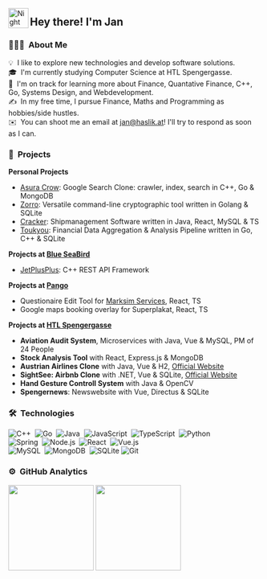 <img alt="Night Coding" src="./assets/Hand%20Wave.gif" width='40' align="left"/><h2>Hey there! I'm Jan</h2>

### 👨🏻‍💻 &nbsp;About Me

💡 &nbsp;I like to explore new technologies and develop software solutions.\
🎓 &nbsp;I'm currently studying Computer Science at HTL Spengergasse.\
🌱 &nbsp;I'm on track for learning more about Finance, Quantative Finance, C++, Go, Systems Design, and Webdevelopment.\
✍️ &nbsp;In my free time, I pursue Finance, Maths and Programming as hobbies/side hustles.\
✉️ &nbsp;You can shoot me an email at jan@haslik.at! I'll try to respond as soon as I can.


### 🚧 &nbsp;Projects

**Personal Projects**

- [Asura Crow](https://github.com/Peeentaa/Asura-Crow): Google Search Clone: crawler, index, search in C++, Go & MongoDB
- [Zorro](https://github.com/Peeentaa/Zorro): Versatile command-line cryptographic tool written in Golang & SQLite
- [Cracker](https://github.com/Peeentaa/Cracker): Shipmanagement Software written in Java, React, MySQL & TS
- [Toukyou](https://github.com/Peeentaa/Toukyou): Financial Data Aggregation & Analysis Pipeline written in Go, C++ & SQLite

**Projects at [Blue SeaBird](https://www.blueseabird.com)**

- [JetPlusPlus](https://github.com/Blue-SeaBird/JetPlusPlus): C++ REST API Framework

**Projects at [Pango](https://www.pango.at)**

- Questionaire Edit Tool for [Marksim Services](https://www.marksim.net), React, TS
- Google maps booking overlay for Superplakat, React, TS

**Projects at [HTL Spengergasse](https://www.spengergasse.at)**

- **Aviation Audit System**, Microservices with Java, Vue & MySQL, PM of 24 People
- **Stock Analysis Tool** with React, Express.js & MongoDB
- **Austrian Airlines Clone** with Java, Vue & H2, [Official Website](https://www.austrian.com/at/de/homepage)
- **SightSee: Airbnb Clone** with .NET, Vue & SQLite, [Official Website](https://www.airbnb.com)
- **Hand Gesture Controll System** with Java & OpenCV
- **Spengernews**: Newswebsite with Vue, Directus & SQLite


### 🛠 &nbsp;Technologies

![C++](https://img.shields.io/badge/-C++-05122A?style=flat&logo=C%2B%2B&logoColor=00599C)&nbsp;
![Go](https://img.shields.io/badge/go-%2300ADD8.svg?style=flat&logo=go&logoColor=white)&nbsp;
![Java](https://img.shields.io/badge/java-%23ED8B00.svg?style=flat&logo=openjdk&logoColor=white)&nbsp;
![JavaScript](https://img.shields.io/badge/-JavaScript-05122A?style=flat&logo=javascript)&nbsp;
![TypeScript](https://img.shields.io/badge/typescript-%23007ACC.svg?style=flat&logo=typescript&logoColor=white)&nbsp;
![Python](https://img.shields.io/badge/-Python-05122A?style=flat&logo=python)&nbsp;\
![Spring](https://img.shields.io/badge/-spring-%236DB33F?style=flat&logo=spring&logoColor=white)&nbsp;
![Node.js](https://img.shields.io/badge/-Node.js-05122A?style=flat&logo=node.js)&nbsp;
![React](https://img.shields.io/badge/-React-05122A?style=flat&logo=react)&nbsp;
![Vue.js](https://img.shields.io/badge/vuejs-%2335495e.svg?style=flat&logo=vuedotjs&logoColor=%234FC08D)\
![MySQL](https://img.shields.io/badge/mysql-4479A1.svg?style=flat&logo=mysql&logoColor=white)&nbsp;
![MongoDB](https://img.shields.io/badge/MongoDB-%234ea94b.svg?style=flat&logo=mongodb&logoColor=white)&nbsp;
![SQLite](https://img.shields.io/badge/sqlite-%2307405e.svg?style=flat&logo=sqlite&logoColor=white)
![Git](https://img.shields.io/badge/-Git-05122A?style=flat&logo=git)&nbsp;

### ⚙️ &nbsp;GitHub Analytics

<div align="left">
  <img src="https://github-readme-stats.vercel.app/api?username=Peeentaa&show_icons=true&count_private=true&theme=radical" height="170"/>
  <img src="https://github-readme-stats.vercel.app/api/top-langs/?username=Peeentaa&layout=compact&langs_count=10&theme=radical" height="170"/>
</div>
